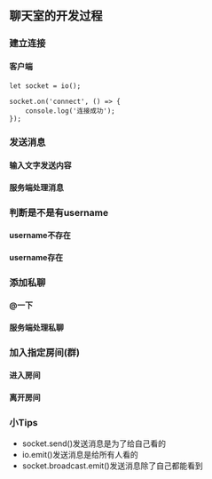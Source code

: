 ## 聊天室的开发过程
### 建立连接
#### 客户端
```
let socket = io();

socket.on('connect', () => {
    console.log('连接成功');
});
```
### 发送消息

#### 输入文字发送内容

#### 服务端处理消息

### 判断是不是有username

#### username不存在

#### username存在

### 添加私聊

#### @一下

#### 服务端处理私聊

### 加入指定房间(群)

#### 进入房间

#### 离开房间

### 小Tips
- socket.send()发送消息是为了给自己看的
- io.emit()发送消息是给所有人看的
- socket.broadcast.emit()发送消息除了自己都能看到